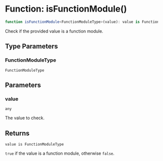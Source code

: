 # Function: isFunctionModule()

```ts
function isFunctionModule<FunctionModuleType>(value): value is FunctionModuleType;
```

Check if the provided value is a function module.

## Type Parameters

### FunctionModuleType

`FunctionModuleType`

## Parameters

### value

`any`

The value to check.

## Returns

`value is FunctionModuleType`

`true` if the value is a function module, otherwise `false`.
